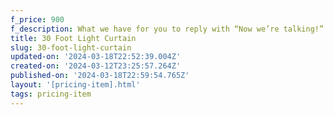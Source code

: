 ```yaml
---
f_price: 900
f_description: What we have for you to reply with “Now we’re talking!”
title: 30 Foot Light Curtain
slug: 30-foot-light-curtain
updated-on: '2024-03-18T22:52:39.004Z'
created-on: '2024-03-12T23:25:57.264Z'
published-on: '2024-03-18T22:59:54.765Z'
layout: '[pricing-item].html'
tags: pricing-item
---
```



